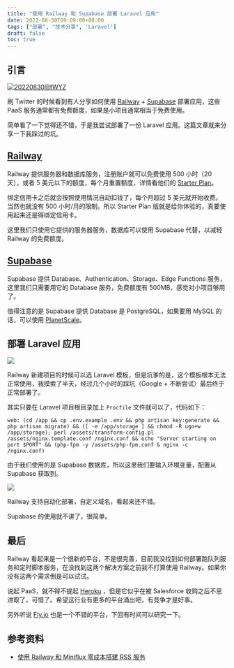 ```yaml
---
title: "使用 Railway 和 Supabase 部署 Laravel 应用"
date: 2022-08-30T09:09:00+08:00
tags: ["部署", "技术分享", 'Laravel']
draft: false
toc: true
---
```


## 引言

[![20220830lBfWYZ](https://blog-1251237404.cos.ap-guangzhou.myqcloud.com/20220830lBfWYZ.png)](https://twitter.com/novoreorx/status/1557713528609714176)

刷 Twitter 的时候看到有人分享如何使用 [Railway](https://railway.app?referralCode=HI0KtP) + [Supabase](https://supabase.com/) 部署应用，这些 PaaS 服务通常都有免费额度，如果是小项目通常相当于免费使用。

简单看了一下觉得还不错，于是我尝试部署了一份 Laravel 应用。这篇文章就来分享一下我踩过的坑。

<!--more-->

## [Railway](https://railway.app?referralCode=HI0KtP) 

Railway 提供服务器和数据库服务，注册账户就可以免费使用 500 小时（20 天），或者 5 美元以下的额度，每个月重置额度，详情看他们的 [Starter Plan](https://docs.railway.app/reference/plans#starter-plan)。

绑定信用卡之后就会按照使用情况自动扣钱了，每个月超过 5 美元就开始收费。当然也就没有 500 小时/月的限制。所以 Starter Plan 版就是给你体验的，真要使用起来还是得绑定信用卡。

这里我们只使用它提供的服务器服务，数据库可以使用 Supabase 代替，以减轻 Railway 的免费额度。

## [Supabase](https://supabase.com/)

Supabase 提供 Database、Authentication、Storage、Edge Functions 服务，这里我们只需要用它的 Database 服务，免费额度有 500MB，感觉对小项目够用了。

值得注意的是 Supabase 提供 Database 是 PostgreSQL，如果要用 MySQL 的话，可以使用 [PlanetScale](https://planetscale.com/)。

## 部署 Laravel 应用

![](https://blog-1251237404.cos.ap-guangzhou.myqcloud.com/202208301hLOM8.png)

Railway 新建项目的时候可以选 Laravel 模板，但是坑爹的是，这个模板根本无法正常使用，我摸索了半天，经过几个小时的踩坑（Google + 不断尝试）最后终于正常部署了。

其实只要在 Laravel 项目根目录加上 `Procfile` 文件就可以了，代码如下：

```
web: (cd /app && cp .env.example .env && php artisan key:generate && php artisan migrate) && ([ -e /app/storage ] && chmod -R ugo+w /app/storage); perl /assets/transform-config.pl /assets/nginx.template.conf /nginx.conf && echo "Server starting on port $PORT" && (php-fpm -y /assets/php-fpm.conf & nginx -c /nginx.conf)
```

由于我们使用的是 Supabase 数据库，所以这里我们要输入环境变量，配置从 Supabase 获取到。

![](https://blog-1251237404.cos.ap-guangzhou.myqcloud.com/202208304wQKFo.png)

Railway 支持自动化部署，自定义域名，看起来还不错。

Supabase 的使用就不讲了，很简单。

## 最后

Railway 看起来是一个很新的平台，不是很完善，目前我没找到如何部署跑队列服务和定时脚本服务，在没找到这两个解决方案之前我不打算使用 Railway。如果你没有这两个需求倒是可以试试。

说起 PaaS，就不得不提起 [Heroku](https://www.heroku.com/) ，但是它似乎在被 Salesforce 收购之后不思进取了，可惜了。希望这行业有更多的平台涌出吧，有竞争才是好事。

另外听说 [Fly.io](https://fly.io/) 也是一个不错的平台，下回有时间可以研究一下。

## 参考资料

- [使用 Railway 和 Miniflux 零成本搭建 RSS 服务](https://blog.cysi.me/2022/05/build-miniflux-rss-on-railway.html)

